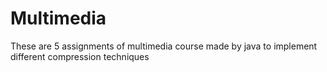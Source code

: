 # Multimedia
These are 5 assignments of multimedia course made by java to implement different compression techniques 

